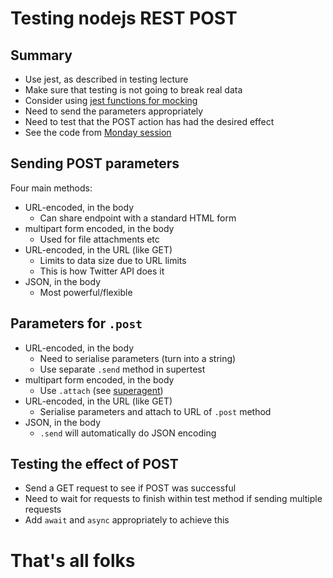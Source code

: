 
# Testing nodejs REST POST


## Summary

- Use jest, as described in testing lecture
- Make sure that testing is not going to break real data 
- Consider using [jest functions for mocking](https://jestjs.io/docs/en/mock-functions.html)
- Need to send the parameters appropriately
- Need to test that the POST action has had the desired effect
- See the code from [Monday session](https://github.com/stevenaeola/Prog1920/tree/master/Monday/routing)


## Sending POST parameters

Four main methods:

- URL-encoded, in the body
  - Can share endpoint with a standard HTML form
- multipart form encoded, in the body
  - Used for file attachments etc
- URL-encoded, in the URL (like GET)
  - Limits to data size due to URL limits
  - This is how Twitter API does it
- JSON, in the body
  - Most powerful/flexible


## Parameters for `.post` 

- URL-encoded, in the body
  - Need to serialise parameters (turn into a string)
  - Use separate `.send` method in supertest
- multipart form encoded, in the body
  - Use `.attach` (see [superagent](http://visionmedia.github.io/superagent/#multipart-requests))
- URL-encoded, in the URL (like GET)
  - Serialise parameters and attach to URL of `.post` method
- JSON, in the body
  - `.send` will automatically do JSON encoding


## Testing the effect of POST

- Send a GET request to see if POST was successful
- Need to wait for requests to finish within test method if sending multiple requests
- Add `await` and `async` appropriately to achieve this


# That's all folks
